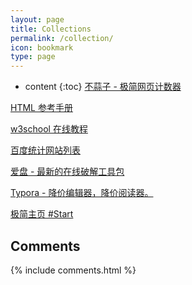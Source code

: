 ```yaml
---
layout: page
title: Collections
permalink: /collection/
icon: bookmark
type: page
---
```


* content
{:toc}
[不蒜子 - 极简网页计数器](http://busuanzi.ibruce.info/)

[HTML 参考手册](http://www.w3school.com.cn/tags/html_ref_byfunc.asp)

[w3school 在线教程](http://www.w3school.com.cn/index.html)

[百度统计网站列表](https://tongji.baidu.com/sc-web/)

[爱盘 - 最新的在线破解工具包](https://down.52pojie.cn/Tools/)

[Typora - 降价编辑器，降价阅读器。](https://www.typora.io/#windows)

[极简主页 #Start](http://start.thatwind.com/)

## Comments

{% include comments.html %}
